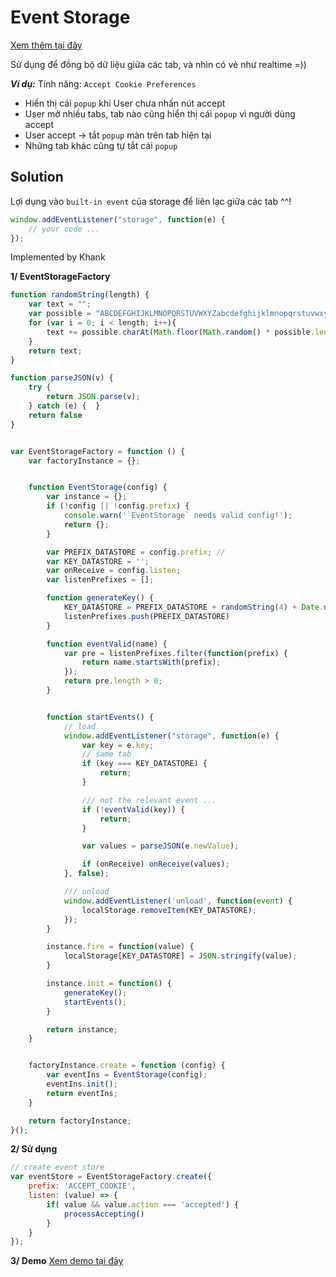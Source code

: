 # Event Storage

[Xem thêm tại đây](https://developer.mozilla.org/en-US/docs/Web/API/Window/storage_event)

Sử dụng để đồng bộ dữ liệu giữa các tab, và nhìn có vẻ như realtime =))

***Ví dụ:***
Tính năng: `Accept Cookie Preferences` 
- Hiển thị cái `popup` khi User chưa nhấn nút accept
- User mở nhiều tabs, tab nào cũng hiển thị cái `popup` vì người dùng accept
- User accept -> tắt `popup` màn trên tab hiện tại 
- Những tab khác cũng tự tắt cái `popup`


## Solution

Lợi dụng vào `built-in event` của storage để liên lạc giữa các tab ^^!

```javascript
window.addEventListener("storage", function(e) {
    // your code ...
});
```

Implemented by Khank

**1/ EventStorageFactory** 

```javascript
function randomString(length) {
    var text = "";
    var possible = "ABCDEFGHIJKLMNOPQRSTUVWXYZabcdefghijklmnopqrstuvwxyz0123456789";
    for (var i = 0; i < length; i++){
        text += possible.charAt(Math.floor(Math.random() * possible.length));
    }
    return text;
}

function parseJSON(v) {
    try {
        return JSON.parse(v);
    } catch (e) {  }
    return false 
}


var EventStorageFactory = function () {
    var factoryInstance = {};


    function EventStorage(config) {
        var instance = {};
        if (!config || !config.prefix) {
            console.warn('`EventStorage` needs valid config!');
            return {};
        }

        var PREFIX_DATASTORE = config.prefix; // 
        var KEY_DATASTORE = '';
        var onReceive = config.listen;
        var listenPrefixes = [];

        function generateKey() {
            KEY_DATASTORE = PREFIX_DATASTORE + randomString(4) + Date.now();
            listenPrefixes.push(PREFIX_DATASTORE)
        }

        function eventValid(name) {
            var pre = listenPrefixes.filter(function(prefix) {
                return name.startsWith(prefix);
            });
            return pre.length > 0;
        }


        function startEvents() {
            // load 
            window.addEventListener("storage", function(e) {
                var key = e.key;
                // same tab
                if (key === KEY_DATASTORE) {
                    return;
                }

                /// not the relevant event ...
                if (!eventValid(key)) { 
                    return;
                }

                var values = parseJSON(e.newValue);

                if (onReceive) onReceive(values);
            }, false);

            /// unload 
            window.addEventListener('unload', function(event) {
                localStorage.removeItem(KEY_DATASTORE);
            });
        }

        instance.fire = function(value) {
            localStorage[KEY_DATASTORE] = JSON.stringify(value);
        }

        instance.init = function() {
            generateKey();
            startEvents();
        }

        return instance;
    }


    factoryInstance.create = function (config) {
        var eventIns = EventStorage(config);
        eventIns.init();
        return eventIns;
    }

    return factoryInstance;
}();
```

**2/ Sử dụng** 

```javascript
// create event store 
var eventStore = EventStorageFactory.create({
    prefix: 'ACCEPT_COOKIE',
    listen: (value) => {
        if( value && value.action === 'accepted') {
            processAccepting()
        }
    }
});
```

**3/ Demo**
[Xem demo tại đây](https://nguyenngockhank.github.io/demo/event_storage.html)
